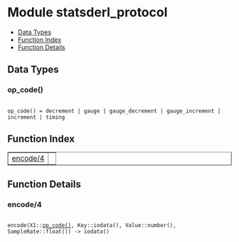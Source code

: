 

# Module statsderl_protocol #
* [Data Types](#types)
* [Function Index](#index)
* [Function Details](#functions)

<a name="types"></a>

## Data Types ##




### <a name="type-op_code">op_code()</a> ###


<pre><code>
op_code() = decrement | gauge | gauge_decrement | gauge_increment | increment | timing
</code></pre>

<a name="index"></a>

## Function Index ##


<table width="100%" border="1" cellspacing="0" cellpadding="2" summary="function index"><tr><td valign="top"><a href="#encode-4">encode/4</a></td><td></td></tr></table>


<a name="functions"></a>

## Function Details ##

<a name="encode-4"></a>

### encode/4 ###

<pre><code>
encode(X1::<a href="#type-op_code">op_code()</a>, Key::iodata(), Value::number(), SampleRate::float()) -&gt; iodata()
</code></pre>
<br />

